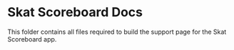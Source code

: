 # Skat Scoreboard Docs

This folder contains all files required to build the support page for the Skat Scoreboard app.
